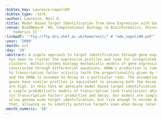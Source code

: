 ```yaml
---
:bibtex_key: Lawrence:napoli09
:bibtex_type: :talk
:author: Lawrence, Neil D.
:title: Model Based Target Identification from Gene Expression with Gaussian Processes
:venue: BioDN@work '09, Computational Biology \& Bioinformatics, University of Naples
  ``Federico II''
:linkpdf: '"ftp://ftp.dcs.shef.ac.uk/home/neil/" # "ode_napoli09.pdf"'
:year: '2009'
:month: oct
:day: '28'
:abstract: A simple approach to target identification through gene expression studies
  has been to cluster the expression profiles and look for coregulated genes within
  clusters. Within systems biology mechanistic models of gene expression are typically
  constructed through differential equations. mRNA's production is taken to be proportional
  to transcription factor activity (with the proportionality given by the sensitivity)
  and the mRNA is assumed to decay at a particular rate. The assumption that coregulated
  genes have similar profiles is equivalent to assuming both the decay and the sensitivity
  are high. In this talk we advocate model based target identification. We develop
  a simple probabilistic models of transcription (and translation) which encode mRNA
  (or Transcription Factor) production and decay. Our models are simple enough to
  allow genome wide target identification, but rich enough to encode dynamical behavior
  that, allowing us to identify putative targets even when decay rates are low.
:month_numeric: '10'
---
```

